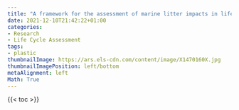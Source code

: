 ```yaml
---
title: "A framework for the assessment of marine litter impacts in life cycle impact assessment"
date: 2021-12-10T21:42:22+01:00
categories:
- Research
- Life Cycle Assessment
tags:
- plastic
thumbnailImage: https://ars.els-cdn.com/content/image/X1470160X.jpg
thumbnailImagePosition: left/bottom
metaAlignment: left
Math: True
---
```


<!--more-->

{{< toc >}}
